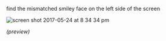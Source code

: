 find the mismatched smiley face on the left side of the screen

![screen shot 2017-05-24 at 8 34 34 pm](https://cloud.githubusercontent.com/assets/10386036/26433623/14174b4e-40c1-11e7-9487-ca07787cafdf.png)

<em>(preview)</em>

